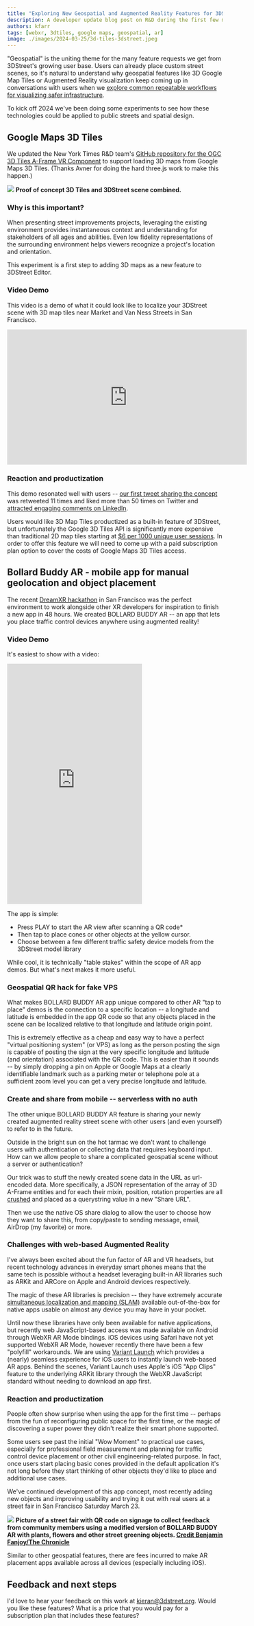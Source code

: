 ```yaml
---
title: "Exploring New Geospatial and Augmented Reality Features for 3DStreet"
description: A developer update blog post on R&D during the first few months of 2024.
authors: kfarr
tags: [webxr, 3dtiles, google maps, geospatial, ar]
image: ./images/2024-03-25/3d-tiles-3dstreet.jpeg
---
```


"Geospatial" is the uniting theme for the many feature requests we get from 3DStreet's growing user base. Users can already place custom street scenes, so it's natural to understand why geospatial features like 3D Google Map Tiles or Augmented Reality visualization keep coming up in conversations with users when we [explore common repeatable workflows for visualizing safer infrastructure](/blog/2024/01/30/creating-augmented-reality-ar-scenes-with-streetmix-3dstreet-adobe-aero).

To kick off 2024 we've been doing some experiments to see how these technologies could be applied to public streets and spatial design.

<!-- truncate -->
## Google Maps 3D Tiles

We updated the New York Times R&D team's [GitHub repository for the OGC 3D Tiles A-Frame VR Component](https://github.com/nytimes/aframe-loader-3dtiles-component?tab=readme-ov-file#using-google-3d-tiles-api) to support loading 3D maps from Google Maps 3D Tiles. (Thanks Avner for doing the hard three.js work to make this happen.)

![](./images/2024-03-25/3d-tiles-3dstreet.jpeg)
**Proof of concept 3D Tiles and 3DStreet scene combined.**

### Why is this important?

When presenting street improvements projects, leveraging the existing environment provides instantaneous context and understanding for stakeholders of all ages and abilities. Even low fidelity representations of the surrounding environment helps viewers recognize a project's location and orientation.

This experiment is a first step to adding 3D maps as a new feature to 3DStreet Editor.

### Video Demo
This video is a demo of what it could look like to localize your 3DStreet scene with 3D map tiles near Market and Van Ness Streets in San Francisco.

<iframe width="560" height="315" src="https://www.youtube.com/embed/JRWd8P4QwTs?si=lAx7vGRB_rrVIqf6" title="YouTube video player" frameborder="0" allow="accelerometer; autoplay; clipboard-write; encrypted-media; gyroscope; picture-in-picture; web-share" referrerpolicy="strict-origin-when-cross-origin" allowfullscreen></iframe>

### Reaction and productization

This demo resonated well with users -- [our first tweet sharing the concept](https://twitter.com/3dstreetapp/status/1768310079307272423) was retweeted 11 times and liked more than 50 times on Twitter and [attracted engaging comments on LinkedIn](https://www.linkedin.com/posts/3dstreet_threejs-activity-7174079008819560449-kzqw).

Users would like 3D Map Tiles productized as a built-in feature of 3DStreet, but unfortunately the Google 3D Tiles API is significantly more expensive than traditional 2D map tiles starting at [$6 per 1000 unique user sessions](https://github.com/nytimes/aframe-loader-3dtiles-component?tab=readme-ov-file#using-google-3d-tiles-api). In order to offer this feature we will need to come up with a paid subscription plan option to cover the costs of Google Maps 3D Tiles access.

## Bollard Buddy AR - mobile app for manual geolocation and object placement
The recent [DreamXR hackathon](https://dreamxr.co/) in San Francisco was the perfect environment to work alongside other XR developers for inspiration to finish a new app in 48 hours. We created BOLLARD BUDDY AR -- an app that lets you place traffic control devices anywhere using augmented reality!

### Video Demo
It's easiest to show with a video:

<iframe width="315" height="560" src="https://www.youtube.com/embed/mP32oAlz8iI" title="Bollard Buddy AR - 2024 DreamXR Hackathon Demo" frameborder="0" allow="autoplay; encrypted-media;picture-in-picture; web-share" allowfullscreen></iframe>

The app is simple:
* Press PLAY to start the AR view after scanning a QR code*
* Then tap to place cones or other objects at the yellow cursor.
* Choose between a few different traffic safety device models from the 3DStreet model library

While cool, it is technically "table stakes" within the scope of AR app demos. But what's next makes it more useful.

### Geospatial QR hack for fake VPS
What makes BOLLARD BUDDY AR app unique compared to other AR "tap to place" demos is the connection to a specific location -- a longitude and latitude is embedded in the app QR code so that any objects placed in the scene can be localized relative to that longitude and latitude origin point.

This is extremely effective as a cheap and easy way to have a perfect "virtual positioning system" (or VPS) as long as the person posting the sign is capable of posting the sign at the very specific longitude and latitude (and orientation) associated with the QR code. This is easier than it sounds -- by simply dropping a pin on Apple or Google Maps at a clearly identifiable landmark such as a parking meter or telephone pole at a sufficient zoom level you can get a very precise longitude and latitude.

### Create and share from mobile -- serverless with no auth
The other unique BOLLARD BUDDY AR feature is sharing your newly created augmented reality street scene with other users (and even yourself) to refer to in the future.

Outside in the bright sun on the hot tarmac we don't want to challenge users with authentication or collecting data that requires keyboard input. How can we allow people to share a complicated geospatial scene without a server or authentication?

Our trick was to stuff the newly created scene data in the URL as url-encoded data. More specifically, a JSON representation of the array of 3D A-Frame entities and for each their mixin, position, rotation properties are all [crushed](https://github.com/KilledByAPixel/JSONCrush) and placed as a querystring value in a new "Share URL".

Then we use the native OS share dialog to allow the user to choose how they want to share this, from copy/paste to sending message, email, AirDrop (my favorite) or more.

### Challenges with web-based Augmented Reality

I've always been excited about the fun factor of AR and VR headsets, but recent technology advances in everyday smart phones means that the same tech is possible without a headset leveraging built-in AR libraries such as ARKit and ARCore on Apple and Android devices respectively.

The magic of these AR libraries is precision -- they have extremely accurate [simultaneous localization and mapping (SLAM)](https://en.wikipedia.org/wiki/Simultaneous_localization_and_mapping) available out-of-the-box for native apps usable on almost any device you may have in your pocket.

Until now these libraries have only been available for native applications, but recently web JavaScript-based access was made available on Android through WebXR AR Mode bindings. iOS devices using Safari have not yet supported WebXR AR Mode, however recently there have been a few "polyfill" workarounds. We are using [Variant Launch](https://launch.variant3d.com/) which provides a (nearly) seamless experience for iOS users to instantly launch web-based AR apps. Behind the scenes, Variant Launch uses Apple's iOS "App Clips" feature to the underlying ARKit library through the WebXR JavaScript standard without needing to download an app first.

### Reaction and productization

People often show surprise when using the app for the first time -- perhaps from the fun of reconfiguring public space for the first time, or the magic of discovering a super power they didn't realize their smart phone supported.

Some users see past the initial "Wow Moment" to practical use cases, especially for professional field measurement and planning for traffic control device placement or other civil engineering-related purpose. In fact, once users start placing basic cones provided in the default application it's not long before they start thinking of other objects they'd like to place and additional use cases.

We've continued development of this app concept, most recently adding new objects and improving usability and trying it out with real users at a street fair in San Francisco Saturday March 23.

![](./images/2024-03-25/treat-fair-bollard-buddy-signage-960x0.webp)
**Picture of a street fair with QR code on signage to collect feedback from community members using a modified version of BOLLARD BUDDY AR with plants, flowers and other street greening objects. [Credit Benjamin Fanjoy/The Chronicle](https://www.sfchronicle.com/bayarea/article/treat-avenue-green-space-19362364.php)**

Similar to other geospatial features, there are fees incurred to make AR placement apps available across all devices (especially including iOS).

## Feedback and next steps
I'd love to hear your feedback on this work at [kieran@3dstreet.org](mailto:kieran@3dstreet.org). Would you like these features? What is a price that you would pay for a subscription plan that includes these features?